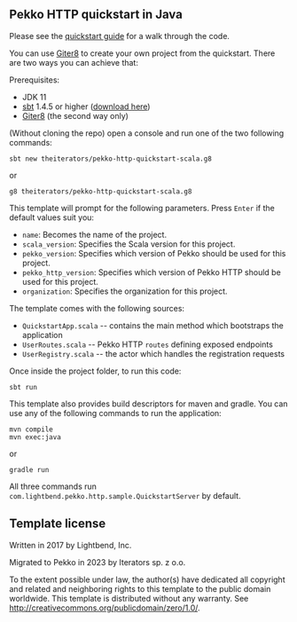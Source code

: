 ## Pekko HTTP quickstart in Java

Please see the [quickstart guide](https://developer.lightbend.com/guides/pekko-http-quickstart-java/) for a
walk through the code.

You can use [Giter8][g8] to create your own project from the quickstart. There are two ways you can achieve that:

Prerequisites:
- JDK 11
- [sbt][sbt] 1.4.5 or higher ([download here][sbt_download])
- [Giter8](http://www.foundweekends.org/giter8/setup.html) (the second way only)

(Without cloning the repo) open a console and run one of the two following commands:
 ```
sbt new theiterators/pekko-http-quickstart-scala.g8
 ```
or
```
g8 theiterators/pekko-http-quickstart-scala.g8
```

This template will prompt for the following parameters. Press `Enter` if the default values suit you:
- `name`: Becomes the name of the project.
- `scala_version`: Specifies the Scala version for this project.
- `pekko_version`: Specifies which version of Pekko should be used for this project.
- `pekko_http_version`: Specifies which version of Pekko HTTP should be used for this project.
- `organization`: Specifies the organization for this project.

The template comes with the following sources:

- `QuickstartApp.scala` -- contains the main method which bootstraps the application
- `UserRoutes.scala` -- Pekko HTTP `routes` defining exposed endpoints
- `UserRegistry.scala` -- the actor which handles the registration requests

Once inside the project folder, to run this code:

```
sbt run
```

This template also provides build descriptors for maven and gradle. You can use any of the following commands to run
the application:

```
mvn compile
mvn exec:java
```

or

```
gradle run
```

All three commands run `com.lightbend.pekko.http.sample.QuickstartServer` by default.

Template license
----------------
Written in 2017 by Lightbend, Inc.

Migrated to Pekko in 2023 by Iterators sp. z o.o.

To the extent possible under law, the author(s) have dedicated all copyright and related
and neighboring rights to this template to the public domain worldwide.
This template is distributed without any warranty. See <http://creativecommons.org/publicdomain/zero/1.0/>.

[g8]: http://www.foundweekends.org/giter8/
[sbt]: http://www.scala-sbt.org/
[sbt_download]: http://www.scala-sbt.org/download.html
